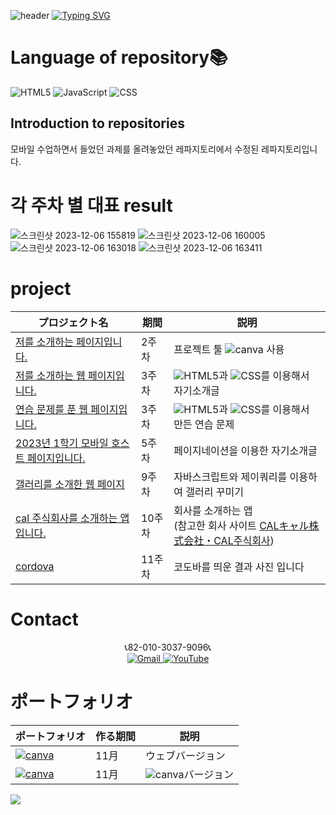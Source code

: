 ![header](https://capsule-render.vercel.app/api?type=egg&color=gradient&height=300&section=header&text=welcome%2&fontSize=50&desc=학과%20소개%20페이지)
[![Typing SVG](https://readme-typing-svg.demolab.com?font=Fira+Code&pause=1000&color=F76F00&background=FFBD2F00&random=false&width=435&lines=%E3%81%A9%E3%81%86%E3%81%9E%E3%82%88%E3%82%8D%E3%81%97%E3%81%8F%E3%81%8A%E3%81%AD%E3%81%8C%E3%81%84%E3%81%97%E3%81%BE%E3%81%99%E3%80%82)](https://git.io/typing-svg)

# Language of repository📚
![HTML5](https://img.shields.io/badge/HTML5-E34F26?style=flat-square&logo=html5&logoColor=white)
![JavaScript](https://img.shields.io/badge/JavaScript-F7DF1E?style=for-the-badge&logo=javascript&logoColor=black)
![CSS](https://img.shields.io/badge/CSS-1572B6?style=for-the-badge&logo=css3&logoColor=white)
## Introduction to repositories 
모바일 수업하면서 들었던 과제를 올려놓았던 레파지토리에서 수정된  레파지토리입니다.

# 각 주차 별 대표 result
![스크린샷 2023-12-06 155819](https://github.com/do04200611/CORODOVA/assets/74278578/31b7d4ab-9d8f-46da-bf20-87f818abd4a0)
![스크린샷 2023-12-06 160005](https://github.com/do04200611/CORODOVA/assets/74278578/fa797abe-41a2-474c-86aa-930ecc5fe014)
![스크린샷 2023-12-06 163018](https://github.com/do04200611/CORODOVA/assets/74278578/28ddcdef-36a8-42f7-996d-42cbc380323c)
![스크린샷 2023-12-06 163411](https://github.com/do04200611/CORODOVA/assets/74278578/0dd52e06-ca03-4ebd-881a-cfcdb9687f24)

 # project

  | プロジェクト名           | 期間          | 説明                 |
  |------------------------|---------------|--------------------|
  |[저를 소개하는 페이지입니다.](https://www.canva.com/design/DAFuYuBgZUs/s-JmJg43upgSn_3hA5ckbg/edit) |2주차|프로젝트 툴 ![canva](https://img.shields.io/badge/canva-purple?style=for-the-badge&logo=canva) 사용 |
  | [저를 소개하는 웹 페이지입니다.](https://myintroducepage.netlify.app/)|3주차 | ![HTML5](https://img.shields.io/badge/HTML5-E34F26?style=flat-square&logo=html5&logoColor=white)과 ![CSS](https://img.shields.io/badge/CSS-1572B6?style=for-the-badge&logo=css3&logoColor=white)를 이용해서 자기소개글  |
   | [연습 문제를 푼 웹 페이지입니다.](https://mobileweek3question.netlify.app/)|3주차 | ![HTML5](https://img.shields.io/badge/HTML5-E34F26?style=flat-square&logo=html5&logoColor=white)과 ![CSS](https://img.shields.io/badge/CSS-1572B6?style=for-the-badge&logo=css3&logoColor=white)를 이용해서 만든 연습 문제 |
  |[2023년 1학기 모바일 호스트 페이지입니다.](https://www.youtube.com/watch?v=k3KVArHfM6E)|5주차|페이지네이션을 이용한 자기소개글 |
   |[갤러리를 소개한 웹 페이지](https://dockdointroduce.netlify.app/)|9주차|자바스크립트와 제이쿼리를 이용하여 갤러리 꾸미기|
  |[cal 주식회사를 소개하는 앱입니다.](https://calcompany.netlify.app/)|10주차|회사를 소개하는 앱<br>(참고한 회사 사이트 [CALキャル株式会社・CAL주식회사](https://cal.co.jp/about/business/it/))  |
 | [cordova](https://do04200611.github.io/CORODOVA/week11/%EC%8A%A4%ED%81%AC%EB%A6%B0%EC%83%B7%202023-11-26%20101950.png)|11주차|코도바를 띄운 결과 사진 입니다|

# Contact 

<p align="center">
  📞82-010-3037-9096📞<br>
  <a href="mailto:a01030379096@gmail.com">
    <img src="https://img.shields.io/badge/-Gmail-red?style=for-the-badge&logo=Gmail" alt="Gmail">
  </a>
  <a href="https://www.youtube.com/channel/UC484ZJMavtoPOI4ey-HFdCA">
   <img src="https://img.shields.io/badge/-YouTube-red?style=for-the-badge&logo=youtube"  alt="YouTube">
 </a> <br>

 # ポートフォリオ 
 
  | ポートフォリオ           |  作る期間     |            説明  |
  |------------------------|---------------|----------------------------------------------|
  |<a href="https://kimganghyeon.my.canva.site/kimganghyeon"><img src="https://img.shields.io/badge/canva-purple?style=for-the-badge&logo=canva" alt="canva"></a>|11月|ウェブバージョン|
  |<a href="https://www.canva.com/design/DAFzY5opUiA/Ge33dSKE16cErBaDJDp-BA/edit"><img src="https://img.shields.io/badge/canva-purple?style=for-the-badge&logo=canva" alt="canva"></a>|11月|<img src="https://img.shields.io/badge/canva-purple?style=for-the-badge&logo=canva" alt="canva">バージョン|
</p>
<img src="https://capsule-render.vercel.app/api?type=egg&color=gradient&height=300&text=Thank%20you%20for%20watching.&section=footer" />
